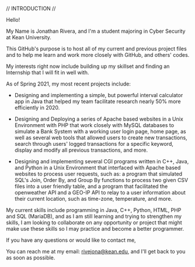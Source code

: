 // INTRODUCTION //

Hello!


My Name is Jonathan Rivera, and I'm a student majoring in Cyber Security at Kean University.

This GitHub's purpose is to host all of my current and previous project files and to help me learn and work more closely with GitHub, and others' codes.


My interests right now include building up my skillset and finding an Internship that I will fit in well with.


As of Spring 2021, my most recent projects include:

  - Designing and implementing a simple, but powerful interval calculator app in Java that helped my team facilitate research nearly 50% more efficiently in 2020.
  
  - Designing and Deploying a series of Apache based websites in a Unix Environment with PHP that work closely with MySQL databases to simulate
    a Bank System with a working user login page, home page, as well as several web tools that allowed users to create new transactions,
    search through users' logged transactions for a specific keyword, display and modify all previous transactions, and more.
    
  - Designing and implementing several CGI programs written in C++, Java, and Python in a Unix Environment that interfaced with Apache based websites to process
    user requests, such as: a program that simulated SQL's Join, Order By, and Group By functions to process two given CSV files into a user friendly table, and
    a program that facilitated the openweather API and a GEO-IP API to relay to a user information about their current location, such as time-zone, temperature, and more.
    

My current skills include programming in Java, C++, Python, HTML, PHP and SQL (MariaDB), and as I am still learning and trying to strengthen my skills, I am looking to
collaborate on any opportunity or project that might make use these skills so I may practice and become a better programmer.
 
 
If you have any questions or would like to contact me,

You can reach me at my email: rivejona@kean.edu, and I'll get back to you as soon as possible.
